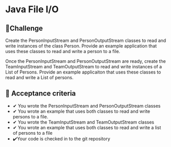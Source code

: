 # Java File I/O

## 💪Challenge
Create the PersonInputStream and PersonOutputStream classes to read and write instances of the class Person. Provide an example application that uses these classes to read and write a person to a file.

Once the PersonInputStream and PersonOutputStream are ready, create the TeamInputStream and TeamOutputStream to read and write instances of a List of Persons. Provide an example applicaiton that uses these classes to read and write a List of persons.

## 🧐 Acceptance criteria
* ✔ You wrote the PersonInputStream and PersonOutputStream classes
* ✔ You wrote an example that uses both classes to read and write persons to a file.
* ✔ You wrote the TeamInputStream and TeamOutputStream classes
* ✔ You wrote an example that uses both classes to read and write a list of persons to a file
* ✔️Your code is checked in to the git repository
